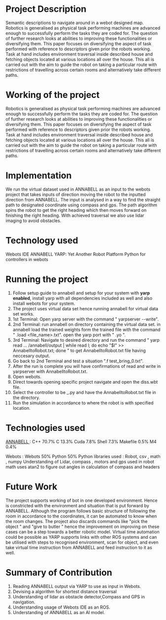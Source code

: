 # Project Description
Semantic descriptions to navigate around in a webot designed map.
Robotics is generalised as physical task performing machines are advanced enough to successfully perform the tasks they are coded for. The question of further research looks at abilities to improving these functionalities or diversifying them. This paper focuses on diversifying the aspect of task performed with reference to descriptors given prior the robots working. 
Task at hand includes environment traversal inside described house and fetching objects located at various locations all over the house. This all is carried out with the aim to guide the robot on taking a particular route with restrictions of travelling across certain rooms and alternatively take different paths.

# Working of the project
Robotics is generalised as physical task performing machines are advanced enough to successfully perform the tasks they are coded for. The question of further research looks at abilities to improving these functionalities or diversifying them. This paper focuses on diversifying the aspect of task performed with reference to descriptors given prior the robots working. 
Task at hand includes environment traversal inside described house and fetching objects located at various locations all over the house. This all is carried out with the aim to guide the robot on taking a particular route with restrictions of travelling across certain rooms and alternatively take different paths.

# Implementation
We run the virtual dataset used in ANNABELL as an input to the webots project that takes inputs of direction moving the robot to the inputted direction from ANNABELL. The input is analysed in a way to find the straight path to designated coordinate using compass and gps. The path algorithm spins the robot to get the right heading which then moves forward on finishing the right heading. With achieved traversal we also use lidar imaging to avoid obstacles.

# Technology used
Webots IDE
ANNABELL
YARP: Yet Another Robot Platform
Python for controllers in webots

# Running the project
1. Follow setup guide to annabell and setup for your system with <b>yarp enabled</b>, install yarp with all dependencies included as well and also install webots for your system.
2. The project uses virtual data set hence running annabell for virtual data set works.
3. 1st Terminal: Open yarp server with the command " yarpserver --write".
4. 2nd Terminal: run annabell on directory containing the virtual data set.
   in annabell load the trained weights form the trained file with the command " .load <file_name>.txt".
   open the yarp port with " .yo ".
5. 3rd Terminal: Navigate to desired directory and run the command "  yarp read ... /annabell/output | while read l; do echo "$l" >> AnnabelltoRobot.txt; done " to get AnnabelltoRobot.txt file having neccesary output.
6. Go back to 2nd Terminal and test a situation ".f test_bring_0.txt".
7. After the run is complete you will have confirmations of read and write in yarpserver with AnnabelltoRobot.txt.
8. Open webots.
9. Direct towards opening specific project navigate and open the diss.wbt file.
10. Select the controller to be _.py and have the AnnabelltoRobot.txt file in the directory.
11. Run the simulation in accordance to where the robot is with specified location.

# Technologies used
<a href= "https://github.com/golosio/annabell">ANNABELL </a>: 
C++ 70.7%
C 13.3%
Cuda 7.8%
Shell 7.3%
Makefile 0.5%
M4 0.4%

Webots :
Webots 50%
Python 50%
Python libraries used : Robot, csv , math , numpy
Understanding of Lidar, compass , motors and gps used in robot
math uses atan2 to figure out angles in calculation of compass and headers

# Future Work

The project supports working of bot in one developed environment. Hence is constricted with the environment and situation that is put forward by ANNABELL. Although the program follows basic structure of following the room in accordance to the coordinates, it can be automated to know when the room changes. The project also discards commands like "pick the object " and "give to butler " hence the improvement on improving on these cases can be a step towards a better robotic model.
Virtual time automation could be possible as YARP supports links with other ROS systems and can be utilised with steps to recognised environment, scan for object, and even take virtual time instruction from ANNABELL and feed instruction to it as well.

# Summary of Contribution

1. Reading ANNABELL output via YARP to use as input in Webots. 
2. Devising a algorithm for shortest distance traversal
3. Understanding of lidar as obstacle detector,Compass and GPS in navigation.
4. Understanding usage of Webots IDE as an ROS.
5. Understanding of ANNABELL as an AI model.

